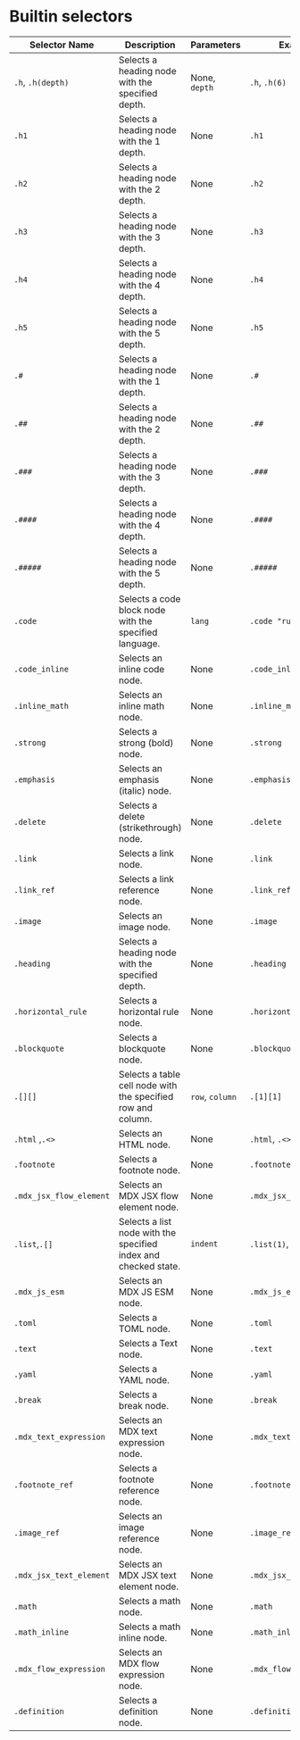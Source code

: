 # Builtin selectors

| Selector Name           | Description                                                     | Parameters      | Example                 |
| ----------------------- | --------------------------------------------------------------- | --------------- | ----------------------- |
| `.h`, `.h(depth)`       | Selects a heading node with the specified depth.                | None, `depth`   | `.h`, `.h(6)`           |
| `.h1`                   | Selects a heading node with the 1 depth.                        | None            | `.h1`                   |
| `.h2`                   | Selects a heading node with the 2 depth.                        | None            | `.h2`                   |
| `.h3`                   | Selects a heading node with the 3 depth.                        | None            | `.h3`                   |
| `.h4`                   | Selects a heading node with the 4 depth.                        | None            | `.h4`                   |
| `.h5`                   | Selects a heading node with the 5 depth.                        | None            | `.h5`                   |
| `.#`                    | Selects a heading node with the 1 depth.                        | None            | `.#`                    |
| `.##`                   | Selects a heading node with the 2 depth.                        | None            | `.##`                   |
| `.###`                  | Selects a heading node with the 3 depth.                        | None            | `.###`                  |
| `.####`                 | Selects a heading node with the 4 depth.                        | None            | `.####`                 |
| `.#####`                | Selects a heading node with the 5 depth.                        | None            | `.#####`                |
| `.code`                 | Selects a code block node with the specified language.          | `lang`          | `.code "rust"`          |
| `.code_inline`          | Selects an inline code node.                                    | None            | `.code_inline`          |
| `.inline_math`          | Selects an inline math node.                                    | None            | `.inline_math`          |
| `.strong`               | Selects a strong (bold) node.                                   | None            | `.strong`               |
| `.emphasis`             | Selects an emphasis (italic) node.                              | None            | `.emphasis`             |
| `.delete`               | Selects a delete (strikethrough) node.                          | None            | `.delete`               |
| `.link`                 | Selects a link node.                                            | None            | `.link`                 |
| `.link_ref`             | Selects a link reference node.                                  | None            | `.link_ref`             |
| `.image`                | Selects an image node.                                          | None            | `.image`                |
| `.heading`              | Selects a heading node with the specified depth.                | None            | `.heading 1`            |
| `.horizontal_rule`      | Selects a horizontal rule node.                                 | None            | `.horizontal_rule`      |
| `.blockquote`           | Selects a blockquote node.                                      | None            | `.blockquote`           |
| `.[][]`                 | Selects a table cell node with the specified row and column.    | `row`, `column` | `.[1][1]`               |
| `.html` ,`.<>`          | Selects an HTML node.                                           | None            | `.html`, `.<>`          |
| `.footnote`             | Selects a footnote node.                                        | None            | `.footnote`             |
| `.mdx_jsx_flow_element` | Selects an MDX JSX flow element node.                           | None            | `.mdx_jsx_flow_element` |
| `.list`,`.[]`           | Selects a list node with the specified index and checked state. | `indent`        | `.list(1)`, `.[1]`      |
| `.mdx_js_esm`           | Selects an MDX JS ESM node.                                     | None            | `.mdx_js_esm`           |
| `.toml`                 | Selects a TOML node.                                            | None            | `.toml`                 |
| `.text `                | Selects a Text node.                                            | None            | `.text`                 |
| `.yaml`                 | Selects a YAML node.                                            | None            | `.yaml`                 |
| `.break`                | Selects a break node.                                           | None            | `.break`                |
| `.mdx_text_expression`  | Selects an MDX text expression node.                            | None            | `.mdx_text_expression`  |
| `.footnote_ref`         | Selects a footnote reference node.                              | None            | `.footnote_ref`         |
| `.image_ref`            | Selects an image reference node.                                | None            | `.image_ref`            |
| `.mdx_jsx_text_element` | Selects an MDX JSX text element node.                           | None            | `.mdx_jsx_text_element` |
| `.math`                 | Selects a math node.                                            | None            | `.math`                 |
| `.math_inline`          | Selects a math inline node.                                     | None            | `.math_inline`          |
| `.mdx_flow_expression`  | Selects an MDX flow expression node.                            | None            | `.mdx_flow_expression`  |
| `.definition`           | Selects a definition node.                                      | None            | `.definition`           |
